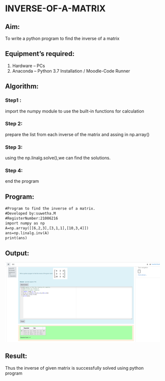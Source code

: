# INVERSE-OF-A-MATRIX
## Aim:
To write a python program to find the inverse of a matrix
## Equipment’s required:
1. 	Hardware – PCs
2. 	Anaconda – Python 3.7 Installation / Moodle-Code Runner
## Algorithm:
### Step1 : 
import the numpy module to use the built-in functions for calculation 
### Step 2: 
prepare the list from each inverse of the matrix and assing in np.array()
### Step 3: 
using the np.linalg.solve(),we can find the solutions.
### Step 4: 
end the program

## Program:
```
#Program to find the inverse of a matrix.
#Developed by:suwetha.M
#RegisterNumber:21006216
import numpy as np
A=np.array([[6,2,3],[3,1,1],[10,3,4]])
ans=np.linalg.inv(A)
print(ans)
```
## Output:
![output](.//image_5.png.png)
## Result:
Thus the inverse of given matrix is successfully solved using python program

